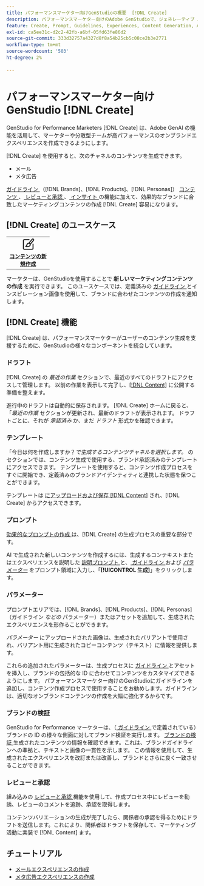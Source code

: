 ```yaml
---
title: パフォーマンスマーケター向けGenStudioの概要  [!DNL Create]
description: パフォーマンスマーケター向けのAdobe GenStudioで、ジェネレーティブ AI を使用して、高パフォーマンスのオンブランドコンテンツを迅速に生成  [!DNL Create] ます。
feature: Create, Prompt, Guidelines, Experiences, Content Generation, Approval
exl-id: ca5ee31c-d2c2-42fb-a6bf-05fd63fe86d2
source-git-commit: 333d32757a4327d8f8a54b25cb5c08ce2b3e2771
workflow-type: tm+mt
source-wordcount: '503'
ht-degree: 2%

---
```


# パフォーマンスマーケター向けGenStudio [!DNL Create]

GenStudio for Performance Marketers [!DNL Create] は、Adobe GenAI の機能を活用して、マーケターや分散型チームが高パフォーマンスのオンブランドエクスペリエンスを作成できるようにします。

[!DNL Create] を使用すると、次のチャネルのコンテンツを生成できます。

* メール
* メタ広告
<!-- * Social media images and ads
* Display ads -->

[ ガイドライン ](/help/user-guide/guidelines/overview.md) （[!DNL Brands]、[!DNL Products]、[!DNL Personas]） [ コンテンツ ](/help/user-guide/content/overview.md)、[ レビューと承認 ](/help/user-guide/approvals/overview.md)、[ インサイト ](/help/user-guide/insights/overview.md) の機能に加えて、効果的なブランドに合致したマーケティングコンテンツの作成 [!DNL Create] 容易になります。

## [!DNL Create] のユースケース

<table style="table-layout:fixed">
<tr style="border: 0;">
   <td align="center" valign="top" width="100">
      <a href="/help/tutorials/tutorials.md">
      <img alt="コンテンツを新規作成" src="../../assets/icons/icon-create.svg" width="35">
      </a>
      <div>
         <a href="/help/tutorials/tutorials.md">
         <strong> コンテンツの新規作成 </strong>
         </a>
      </div>
   </td>
   <!-- <td align="center" valign="top" width="100">
      <a href="/help/user-guide/content/overview.md">
      <img alt="Re-use existing content" src="../../assets/icons/icon-addContent.svg" width="35">
      </a>
      <div>
         <a href="/help/user-guide/content/overview.md">
         <strong>Re-use existing content</strong>
         </a>
      </div>
   </td>
   <td align="center" valign="top" width="100">
      <a href="../create/generate-variants.md">
      <img alt="Generate variants of approved content" src="../../assets/icons/icon-template.svg" width="35">
      </a>
      <div>
         <a href="../create/generate-variants.md">
         <strong>Generate variants of approved content</strong>
         </a>
      </div>
   </td> -->
</tr>
</table>

マーケターは、GenStudioを使用することで **新しいマーケティングコンテンツの作成** を実行できます。 このユースケースでは、定義済みの [ ガイドライン ](/help/user-guide/guidelines/overview.md) とインスピレーション画像を使用して、ブランドに合わせたコンテンツの作成を通知します。
<!-- * **Re-use existing content** - In this use case, upload an existing email, ad, or image to GenStudio for Performance Marketers and use the power of Adobe generative AI technology to revise and improve existing content. 
* **Generate variants of approved content** - In this use case, [generate variations of content that is approved by stakeholders](generate-variants.md) and published to [!DNL Content]. -->

## [!DNL Create] 機能

[!DNL Create] は、パフォーマンスマーケターがユーザーのコンテンツ生成を支援するために、GenStudioの様々なコンポーネントを統合しています。

### ドラフト

[!DNL Create] の _最近の作業_ セクションで、最近のすべてのドラフトにアクセスして管理します。 以前の作業を表示して完了し、[[!DNL Content]](/help/user-guide/content/overview.md) に公開する準備を整えます。

進行中のドラフトは自動的に保存されます。 [!DNL Create] ホームに戻ると、「_最近の作業_ セクションが更新され、最新のドラフトが表示されます。 ドラフトごとに、それが _承認済み_ か、まだ _ドラフト_ 形式かを確認できます。

### テンプレート

「今日は何を作成しますか？_で生成するコンテンツチャネルを選択します。_ のセクションでは、コンテンツ生成で使用する、ブランド承認済みのテンプレートにアクセスできます。 テンプレートを使用すると、コンテンツ作成プロセスをすぐに開始でき、定義済みのブランドアイデンティティと連携した状態を保つことができます。

テンプレートは [ にアップロードおよび保存  [!DNL Content]](/help/user-guide/content/overview.md) され、[!DNL Create] からアクセスできます。

### プロンプト

[ 効果的なプロンプトの作成 ](/help/user-guide/effective-prompts.md) は、[!DNL Create] の生成プロセスの重要な部分です。

AI で生成された新しいコンテンツを作成するには、生成するコンテキストまたはエクスペリエンスを説明した [ 説明プロンプト ](/help/user-guide/effective-prompts.md) と、[ ガイドライン ](/help/user-guide/guidelines/overview.md) および [_パラメーター_](#parameters) をプロンプト領域に入力し、「**[!UICONTROL 生成]**」をクリックします。

### パラメーター

プロンプトエリアでは、[!DNL Brands]、[!DNL Products]、[!DNL Personas] （ガイドライン _などの_ パラメーター）またはアセットを追加して、生成されたエクスペリエンスを形作ることができます。

_パラメーター_ にアップロードされた画像は、生成されたバリアントで使用され、バリアント用に生成されたコピーコンテンツ（テキスト）に情報を提供します。

これらの追加されたパラメーターは、生成プロセスに [ ガイドライン ](/help/user-guide/guidelines/overview.md) とアセットを挿入し、ブランドの包括的な ID に合わせてコンテンツをカスタマイズできるようにします。 パフォーマンスマーケター向けのGenStudioにガイドラインを追加し、コンテンツ作成プロセスで使用することをお勧めします。ガイドラインは、適切なオンブランドコンテンツの作成を大幅に強化するからです。

### ブランドの検証

GenStudio for Performance マーケターは、（[ ガイドライン ](/help/user-guide/guidelines/overview.md) で定義されている）ブランドの ID の様々な側面に対してブランド検証を実行します。 [ ブランドの検証 ](/help/user-guide/guidelines/brand-validation.md) 生成されたコンテンツの情報を確認できます。これは、ブランドガイドラインへの準拠と、テキストと画像の一貫性を示します。 この情報を使用して、生成されたエクスペリエンスを改訂または改善し、ブランドとさらに良く一致させることができます。

### レビューと承認

組み込みの [ レビューと承認 ](/help/user-guide/approvals/overview.md) 機能を使用して、作成プロセス中にレビューを勧誘、レビューのコメントを追跡、承認を取得します。

コンテンツバリエーションの生成が完了したら、関係者の承認を得るためにドラフトを送信します。これにより、関係者はドラフトを保存して、マーケティング活動に実装で [!DNL Content] ます。

## チュートリアル

* [メールエクスペリエンスの作成](/help/tutorials/create-email-experience.md)
* [メタ広告エクスペリエンスの作成](/help/tutorials/create-meta-ad.md)

<!-- ### Anatomy of an email experience

## Prerequisites for using Create -->
